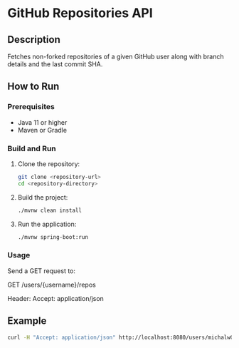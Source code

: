 # GitHub Repositories API

## Description
Fetches non-forked repositories of a given GitHub user along with branch details and the last commit SHA.

## How to Run

### Prerequisites
- Java 11 or higher
- Maven or Gradle

### Build and Run
1. Clone the repository:
    ```sh
    git clone <repository-url>
    cd <repository-directory>
    ```

2. Build the project:
    ```sh
    ./mvnw clean install
    ```

3. Run the application:
    ```sh
    ./mvnw spring-boot:run
    ```

### Usage
Send a GET request to:

GET /users/{username}/repos

Header: Accept: application/json

## Example
```sh
curl -H "Accept: application/json" http://localhost:8080/users/michalw00/repos